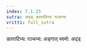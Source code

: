 ```yaml
---
index: 7.1.25
sutra: अद्ड् डतरादिभ्यः पञ्चभ्यः
vritti: full_sutra
---
```


डतरादिभ्य: पञ्चभ्य: अङ्गात् स्वमो: अद्ड्